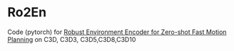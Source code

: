 # Ro2En
Code (pytorch) for  [Robust Environment Encoder for Zero-shot Fast Motion Planning]() on C3D, C3D3, C3D5,C3D8,C3D10

